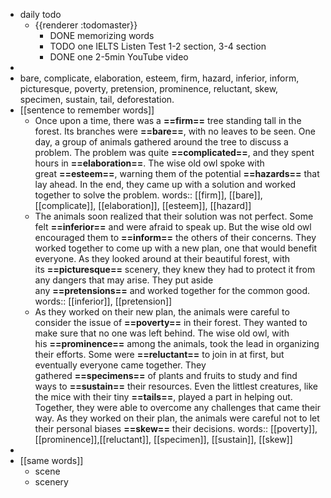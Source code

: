 - daily todo
	- {{renderer :todomaster}}
		- DONE memorizing words
		- TODO one IELTS Listen Test 1-2 section, 3-4 section
		- DONE one 2-5min YouTube video
-
- bare, complicate, elaboration, esteem, firm, hazard, inferior, inform, picturesque, poverty, pretension, prominence, reluctant, skew, specimen, sustain, tail, deforestation.
- [[sentence to remember words]]
	- Once upon a time, there was a **==firm==** tree standing tall in the forest. Its branches were **==bare==**, with no leaves to be seen. One day, a group of animals gathered around the tree to discuss a problem. The problem was quite **==complicated==**, and they spent hours in **==elaboration==**. The wise old owl spoke with great **==esteem==**, warning them of the potential **==hazards==** that lay ahead. In the end, they came up with a solution and worked together to solve the problem.
	  words:: [[firm]], [[bare]], [[complicate]], [[elaboration]], [[esteem]], [[hazard]]
	- The animals soon realized that their solution was not perfect. Some felt **==inferior==** and were afraid to speak up. But the wise old owl encouraged them to **==inform==** the others of their concerns. They worked together to come up with a new plan, one that would benefit everyone. As they looked around at their beautiful forest, with its **==picturesque==** scenery, they knew they had to protect it from any dangers that may arise. They put aside any **==pretensions==** and worked together for the common good.
	  words:: [[inferior]], [[pretension]]
	- As they worked on their new plan, the animals were careful to consider the issue of **==poverty==** in their forest. They wanted to make sure that no one was left behind. The wise old owl, with his **==prominence==** among the animals, took the lead in organizing their efforts. Some were **==reluctant==** to join in at first, but eventually everyone came together. They gathered **==specimens==** of plants and fruits to study and find ways to **==sustain==** their resources. Even the littlest creatures, like the mice with their tiny **==tails==**, played a part in helping out. Together, they were able to overcome any challenges that came their way. As they worked on their plan, the animals were careful not to let their personal biases **==skew==** their decisions.
	  words:: [[poverty]], [[prominence]],[[reluctant]], [[specimen]], [[sustain]], [[skew]]
-
- [[same words]]
	- scene
	- scenery